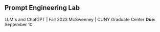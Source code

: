## Prompt Engineering Lab
LLM's and ChatGPT | Fall 2023
McSweeney | CUNY Graduate Center
**Due:** September 10